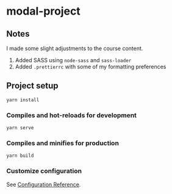 # modal-project

## Notes
I made some slight adjustments to the course content.
1. Added SASS using `node-sass` and `sass-loader`
2. Added `.prettierrc` with some of my formatting preferences

## Project setup
```
yarn install
```

### Compiles and hot-reloads for development
```
yarn serve
```

### Compiles and minifies for production
```
yarn build
```

### Customize configuration
See [Configuration Reference](https://cli.vuejs.org/config/).
